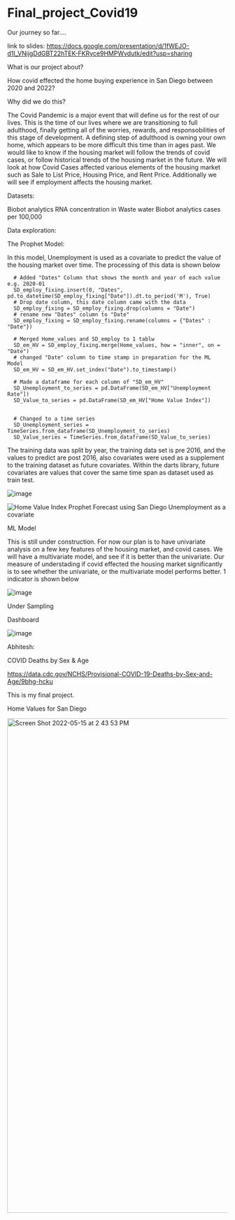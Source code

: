 # Final_project_Covid19




Our journey so far....

link to slides: https://docs.google.com/presentation/d/1fWEJO-d1I_VNijgDdGBT22hTEK-FKRyce9HMPWvdutk/edit?usp=sharing

What is our project about?

How covid effected the home buying experience in San Diego between 2020 and 2022?

Why did we do this?

The Covid Pandemic is a major event that will define us for the rest of our lives. This is the time of our lives where we are transitioning to full adulthood, finally getting all of the worries, rewards, and responsobilities of this stage of development. A defining step of adulthood is owning your own home, which appears to be more difficult this time than in ages past. We would like to know if the housing market will follow the trends of covid cases, or follow historical trends of the housing market in the future. We will look at how Covid Cases affected various elements of the housing market such as Sale to List Price, Housing Price, and Rent Price. Additionally we will see if employment affects the housing market.


Datasets:

Biobot analytics RNA concentration in Waste water
Biobot analytics cases per 100,000

Data exploration:

The Prophet Model:

In this model, Unemployment is used as a covariate to predict the value of the housing market over time. The processing of this data is shown below

      # Added "Dates" Column that shows the month and year of each value e.g. 2020-01 
      SD_employ_fixing.insert(0, "Dates", pd.to_datetime(SD_employ_fixing["Date"]).dt.to_period('M'), True)
      # Drop date column, this date column came with the data
      SD_employ_fixing = SD_employ_fixing.drop(columns = "Date")
      # rename new "Dates" column to "Date"
      SD_employ_fixing = SD_employ_fixing.rename(columns = {"Dates" : "Date"})
      
      # Merged Home_values and SD_employ to 1 tablw
      SD_em_HV = SD_employ_fixing.merge(Home_values, how = "inner", on = "Date")
      # changed "Date" column to time stamp in preparation for the ML Model
      SD_em_HV = SD_em_HV.set_index("Date").to_timestamp()

      # Made a dataframe for each column of "SD_em_HV"
      SD_Unemployment_to_series = pd.DataFrame(SD_em_HV["Unemployment Rate"])
      SD_Value_to_series = pd.DataFrame(SD_em_HV["Home Value Index"])


      # Changed to a time series
      SD_Unemployment_series = TimeSeries.from_dataframe(SD_Unemployment_to_series)
      SD_Value_series = TimeSeries.from_dataframe(SD_Value_to_series)

The training data was split by year, the training data set is pre 2016, and the values to predict are post 2016, also covariates were used as a supplement to the training dataset as future covariates. Within the darts library, future covariates are values that cover the same time span as dataset used as train test. 

![image](https://user-images.githubusercontent.com/68198233/169725363-38a97fda-7ee6-4512-bebb-efa53e971059.png)



![Home Value Index Prophet Forecast using San Diego Unemployment as a covariate](https://user-images.githubusercontent.com/68198233/169723874-42ef036d-65a3-4509-a416-abebfc00039e.png)





ML Model

This is still under construction. For now our plan is to have univariate analysis on a few key features of the housing market, and covid cases. We will have a multivariate model, and see if it is better than the univariate. Our measure of understading if covid effected the housing market significantly is to see whether the univariate, or the multivariate model performs better. 1 indicator is shown below

![image](https://user-images.githubusercontent.com/68198233/168510099-dc1340c3-1c6a-4b2c-bfad-0854c74b45d4.png)


Under Sampling







Dashboard

![image](https://user-images.githubusercontent.com/68198233/168511680-6d9ec811-8297-4089-b3c5-a6e6bae94e28.png)


Abhitesh:

COVID Deaths by Sex & Age

https://data.cdc.gov/NCHS/Provisional-COVID-19-Deaths-by-Sex-and-Age/9bhg-hcku


This is my final project.

Home Values for San Diego


<img width="1129" alt="Screen Shot 2022-05-15 at 2 43 53 PM" src="https://user-images.githubusercontent.com/95302013/168488888-ca882961-5d9f-4470-8b0c-ecbc23a9cc3c.png">

